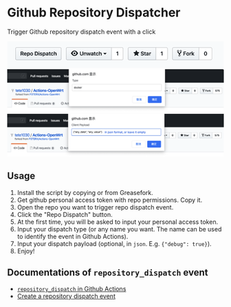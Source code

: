 Github Repository Dispatcher
============================================================================

Trigger Github repository dispatch event with a click

![Screenshot](imgs/btn.png)
![Screenshot](imgs/type.png)
![Screenshot](imgs/payload.png)

## Usage

1. Install the script by copying or from Greasefork.
2. Get github personal access token with repo permissions. Copy it.
3. Open the repo you want to trigger repo dispatch event.
4. Click the "Repo Dispatch" button.
5. At the first time, you will be asked to input your personal access token.
6. Input your dispatch type (or any name you want. The name can be used to identify the event in Github Actions).
7. Input your dispatch payload (optional, in `json`. E.g. `{"debug": true}`).
8. Enjoy!

## Documentations of `repository_dispatch` event

* [`repository_dispatch` in Github Actions](https://help.github.com/en/actions/automating-your-workflow-with-github-actions/events-that-trigger-workflows#external-events-repository_dispatch)
* [Create a repository dispatch event](https://developer.github.com/v3/repos/#create-a-repository-dispatch-event)
